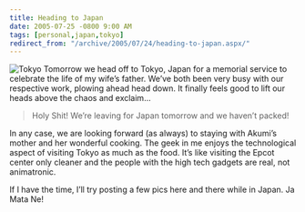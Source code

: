 ```yaml
---
title: Heading to Japan
date: 2005-07-25 -0800 9:00 AM
tags: [personal,japan,tokyo]
redirect_from: "/archive/2005/07/24/heading-to-japan.aspx/"
---
```


![Tokyo](https://haacked.com/images/TokyoAtNight.jpg) Tomorrow we head
off to Tokyo, Japan for a memorial service to celebrate the life of my
wife’s father. We’ve both been very busy with our respective work,
plowing ahead head down. It finally feels good to lift our heads above
the chaos and exclaim...

> Holy Shit! We’re leaving for Japan tomorrow and we haven’t packed!

In any case, we are looking forward (as always) to staying with Akumi’s
mother and her wonderful cooking. The geek in me enjoys the
technological aspect of visiting Tokyo as much as the food. It’s like
visiting the Epcot center only cleaner and the people with the high tech
gadgets are real, not animatronic.

If I have the time, I’ll try posting a few pics here and there while in
Japan. Ja Mata Ne!

